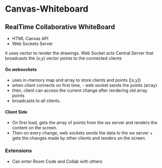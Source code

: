 # Canvas-Whiteboard

## RealTime Collaborative WhiteBoard

- HTML Canvas API
- Web Sockets Server

It uses vector to render the drawings.
Web Socket acts Central Server that broadcasts the (x,y) vector points to the connected clients

#### Go websockets 
  - uses in-memory map and array to store clients and points ([x,y])
  - when client connects on first time, 
         - web socket sends the points (array)
  - then, client can access the current change after rendering old array points
  - broadcasts to all clients.
  
#### Client Side
  - On first load, gets the array of points from the ws server and renders the content on the screen.
  - Then on every change, web sockets sends the data to the ws server + gets the changes made by other clients and renders on the screen.

### Extensions
- Can enter Room Code and Collab with others
